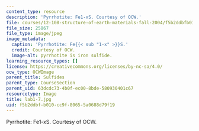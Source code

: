 ```yaml
---
content_type: resource
description: 'Pyrrhotite: Fe1-xS. Courtesy of OCW.'
file: courses/12-108-structure-of-earth-materials-fall-2004/f5b2ddbfb010cc9f80655a0688d79f19_lab1-7.jpg
file_size: 25867
file_type: image/jpeg
image_metadata:
  caption: 'Pyrrhotite: Fe{{< sub "1-x" >}}S.'
  credit: Courtesy of OCW.
  image-alt: pyrrhotite is iron sulfide.
learning_resource_types: []
license: https://creativecommons.org/licenses/by-nc-sa/4.0/
ocw_type: OCWImage
parent_title: Sulfides
parent_type: CourseSection
parent_uid: 63dcdc73-4b0f-ec00-8bde-580930401c67
resourcetype: Image
title: lab1-7.jpg
uid: f5b2ddbf-b010-cc9f-8065-5a0688d79f19
---
```

Pyrrhotite: Fe1-xS. Courtesy of OCW.